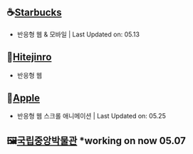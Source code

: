 ## ☕[Starbucks](https://youbine.github.io/Webpage_CloneCoding/Starbucks/index.html)

- 반응형 웹 & 모바일 | Last Updated on: 05.13

## 🍺[Hitejinro](https://youbine.github.io/Webpage_CloneCoding/Hitejinro/index.html)

- 반응형 웹

## 🍎[Apple](https://youbine.github.io/Webpage_CloneCoding/Museum/index.html) 

- 반응형 웹 스크롤 애니메이션 | Last Updated on: 05.25

## 🖼[국립중앙박물관](https://youbine.github.io/Webpage_CloneCoding/Museum/index.html) \*working on now 05.07
